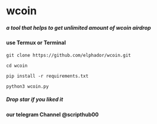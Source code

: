 # wcoin
##### a tool that helps to get unlimited amount of wcoin airdrop
#### use Termux or Terminal  

 ``` 
 git clone https://github.com/elphador/wcoin.git
```
 ``` 
 cd wcoin
```
 ``` 
 pip install -r requirements.txt
```
 ```
 python3 wcoin.py
```

##### Drop star if you liked it
#### our telegram Channel @scripthub00
